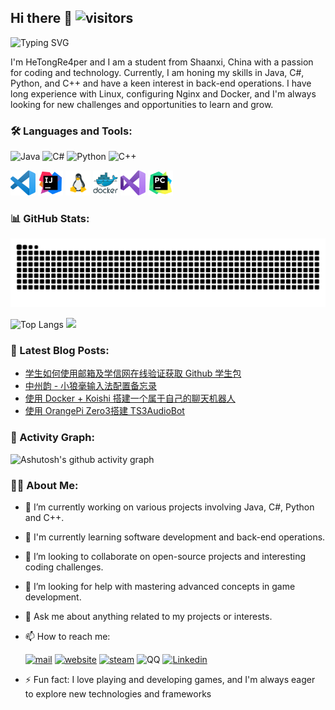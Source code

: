 ## Hi there 👋 ![visitors](https://visitor-badge.imlete.cn/badge?id=github.hetongre4per&color=blue)

![Typing SVG](https://readme-typing-svg.demolab.com/?lines=Hi!+Here+is+HeTongRe4per)

I'm HeTongRe4per and I am a student from Shaanxi, China with a passion for coding and technology. Currently, I am honing my skills in Java, C#, Python, and C++ and have a keen interest in back-end operations. I have long experience with Linux, configuring Nginx and Docker, and I'm always looking for new challenges and opportunities to learn and grow.

### 🛠️ Languages and Tools:

![Java](https://custom-icon-badges.demolab.com/badge/-Java-E76E00.svg?style=flat-square&logo=java&logoColor=white)
![C#](https://custom-icon-badges.demolab.com/badge/-C%23-512BD4.svg?style=flat-square&logo=csharp-hetongre4per&logoColor=white)
![Python](https://custom-icon-badges.demolab.com/badge/-Python-3776AB.svg?style=flat-square&logo=python&logoColor=white)
![C++](https://img.shields.io/badge/C%2B%2B-1?style=flat-square&logo=C%2B%2B&logoColor=white&labelColor=C%2B%2B&color=00599C)

<code><a href="https://code.visualstudio.com/" target="_blank"><img height="40" src="https://raw.githubusercontent.com/HeTongRe4per/HeTongRe4per/main/.github/icons/vscode.svg"></a></code>
<code><a href="https://www.jetbrains.com/zh-cn/idea/" target="_blank"><img height="40" src="https://raw.githubusercontent.com/HeTongRe4per/HeTongRe4per/main/.github/icons/intellijidea.svg"></a></code>
<code><a href="https://ubuntu.com/" target="_blank"><img height="40" src="https://raw.githubusercontent.com/HeTongRe4per/HeTongRe4per/main/.github/icons/linux.svg"></a></code>
<code><a href="https://www.docker.com/" target="_blank"><img height="40" src="https://raw.githubusercontent.com/HeTongRe4per/HeTongRe4per/main/.github/icons/docker.svg"></a></code>
<code><a href="https://visualstudio.microsoft.com/" target="_blank"><img height="40" src="https://raw.githubusercontent.com/HeTongRe4per/HeTongRe4per/main/.github/icons/visualstudio.svg"></a></code>
<code><a href="https://www.jetbrains.com/zh-cn/pycharm/" target="_blank"><img height="40" src="https://raw.githubusercontent.com/HeTongRe4per/HeTongRe4per/main/.github/icons/pycharm.svg"></a></code>

### 📊 GitHub Stats:

![snk](https://raw.githubusercontent.com/HeTongRe4per/HeTongRe4per/output/github-contribution-grid-snake-dark.svg)

![Top Langs](https://github-readme-stats.vercel.app/api/top-langs/?username=HeTongRe4per&layout=donut&theme=github_dark) ![](http://github-profile-summary-cards.vercel.app/api/cards/stats?username=HeTongRe4per&theme=github_dark)

### 📖 Latest Blog Posts:

<!-- BLOG-POST-LIST:START -->
- [学生如何使用邮箱及学信网在线验证获取 Github 学生包](https://hetong-re4per.com/posts/how-students-get-github-student-pack/)
- [中州韵 - 小狼毫输入法配置备忘录](https://hetong-re4per.com/posts/weasel-configuration-memo/)
- [使用 Docker + Koishi 搭建一个属于自己的聊天机器人](https://hetong-re4per.com/posts/use-docker-and-koishi-to-build-your-own-chatbot/)
- [使用 OrangePi Zero3搭建 TS3AudioBot](https://hetong-re4per.com/posts/use-orangepi-zero3-to-build-ts3audiobot/)
<!-- BLOG-POST-LIST:END -->

### 🚀 Activity Graph:

![Ashutosh's github activity graph](https://github-readme-activity-graph.vercel.app/graph?username=HeTongRe4per&theme=github)

### 👨‍💻 About Me:

- 🔭 I’m currently working on various projects involving Java, C#, Python and C++.
- 🌱 I'm currently learning software development and back-end operations.
- 👯 I’m looking to collaborate on open-source projects and interesting coding challenges.
- 🤔 I’m looking for help with mastering advanced concepts in game development.
- 💬 Ask me about anything related to my projects or interests.
- 📫 How to reach me: 
    
    [![mail](https://custom-icon-badges.demolab.com/badge/zhang_zlf%40outlook.com-EA4335?style=for-the-badge&logo=mail&label=mail&logoColor=white)](mailto:zhang_zlf@outlook.com) [![website](https://custom-icon-badges.demolab.com/badge/%E7%9E%B3%E3%81%AEBlog-025BBF?style=for-the-badge&logo=website&label=Website&logoColor=white)](https://hetong-re4per.com/) [![steam](https://img.shields.io/badge/HeTongRe4per-Steam?style=for-the-badge&logo=steam&logoColor=white&label=Steam&color=000000)](https://steamcommunity.com/id/he_tong/) ![QQ](https://custom-icon-badges.demolab.com/badge/1966377423-1EBAFC?style=for-the-badge&logo=tencentqq&label=QQ&logoColor=white) [![Linkedin](https://img.shields.io/badge/%E8%A4%90%E7%9E%B3%E3%81%95%E3%82%93-Linkedin?style=for-the-badge&logo=linkedin&logoColor=white&label=Linkedin&color=0A66C2)](https://www.linkedin.com/in/hetong-re4per/)

- ⚡ Fun fact: I love playing and developing games, and I'm always eager to explore new technologies and frameworks
